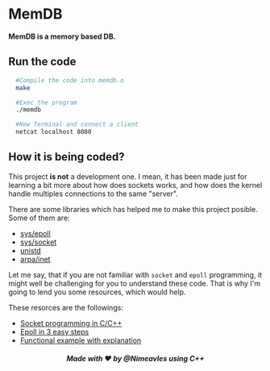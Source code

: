 # MemDB

**MemDB is a memory based DB.**

## Run the code

```sh
  #Compile the code into memdb.o
  make

  #Exec the program
  ./memdb

  #New Terminal and connect a client
  netcat localhost 8080
```

## How it is being coded?

This project **is not** a development one. I mean, it has been made just for learning a bit more about how does sockets works, and how does the kernel handle multiples connections to the same "server".

There are some libraries which has helped me to make this project posible. Some of them are:

- [sys/epoll](https://man7.org/linux/man-pages/man7/epoll.7.html)
- [sys/socket](https://man7.org/linux/man-pages/man2/socket.2.html)
- [unistd](https://man7.org/linux/man-pages/man0/unistd.h.0p.html)
- [arpa/inet](https://man7.org/linux/man-pages/man3/inet.3.html)

Let me say, that if you are not familiar with `socket` and `epoll` programming, it might well be challenging for you to understand these code. That is why I'm going to lend you some resources, which would help.

These resorces are the followings:

- [Socket programming in C/C++](https://www.geeksforgeeks.org/socket-programming-cc/)
- [Epoll in 3 easy steps](https://www.suchprogramming.com/epoll-in-3-easy-steps/)
- [Functional example with explanation](https://stackoverflow.com/questions/66916835/c-confused-by-epoll-and-socket-fd-on-linux-systems-and-async-threads)

##### <center>_Made with ❤️ by @Nimeavles using C++_</center>
